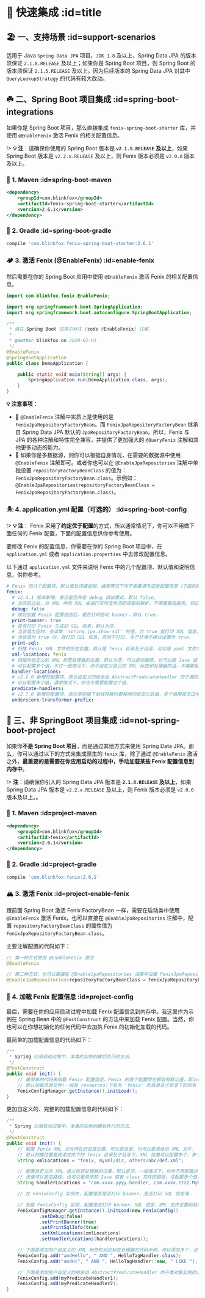 # 🍋 快速集成 :id=title

## 🏖️ 一、支持场景 :id=support-scenarios

适用于 Java `Spring Data JPA` 项目，`JDK 1.8` 及以上，Spring Data JPA 的版本须保证 `2.1.8.RELEASE` 及以上；如果你是 Spring Boot 项目，则 Spring Boot 的版本须保证 `2.1.5.RELEASE` 及以上。因为后续版本的 Spring Data JPA 对其中 `QueryLookupStrategy` 的代码有较大改动。

## ☘️ 二、Spring Boot 项目集成 :id=spring-boot-integrations

如果你是 Spring Boot 项目，那么直接集成 `fenix-spring-boot-starter` 库，并使用 `@EnableFenix` 激活 Fenix 的相关配置信息。

!> **💡 注**：请确保你使用的 Spring Boot 版本是 **`v2.1.5.RELEASE` 及以上**，如果 Spring Boot 版本是 `v2.2.x.RELEASE` 及以上，则 Fenix 版本必须是 `v2.0.0` 版本及以上。

### 🌾 1. Maven :id=spring-boot-maven

```xml
<dependency>
    <groupId>com.blinkfox</groupId>
    <artifactId>fenix-spring-boot-starter</artifactId>
    <version>2.6.1</version>
</dependency>
```

### 🌵 2. Gradle :id=spring-boot-gradle

```bash
compile 'com.blinkfox:fenix-spring-boot-starter:2.6.1'
```

### 🏕️ 3. 激活 Fenix (@EnableFenix) :id=enable-fenix

然后需要在你的 Spring Boot 应用中使用 `@EnableFenix` 激活 Fenix 的相关配置信息。

```java
import com.blinkfox.fenix.EnableFenix;

import org.springframework.boot.SpringApplication;
import org.springframework.boot.autoconfigure.SpringBootApplication;

/**
 * 请在 Spring Boot 应用中标注 {code @EnableFenix} 注解.
 *
 * @author blinkfox on 2020-02-01.
 */
@EnableFenix
@SpringBootApplication
public class DemoApplication {

    public static void main(String[] args) {
        SpringApplication.run(DemoApplication.class, args);
    }
}
```

**💡 注意事项**：

- 🔹 `@EnableFenix` 注解中实质上是使用的是 `FenixJpaRepositoryFactoryBean`。而 `FenixJpaRepositoryFactoryBean` 继承自 Spring Data JPA 默认的 `JpaRepositoryFactoryBean`。所以，Fenix 与 JPA 的各种注解和特性完全兼容，并提供了更加强大的 `@QueryFenix` 注解和其他更多动态的能力。
- 🔹 如果你是多数据源，则你可以根据自身情况，在需要的数据源中使用 `@EnableFenix` 注解即可。或者你也可以在 `@EnableJpaRepositories` 注解中单独设置 `repositoryFactoryBeanClass` 的值为：`FenixJpaRepositoryFactoryBean.class`。示例如：`@EnableJpaRepositories(repositoryFactoryBeanClass = FenixJpaRepositoryFactoryBean.class)`。

### 🏝️ 4. application.yml 配置（可选的） :id=spring-boot-config

!> **💡 注**： Fenix 采用了**约定优于配置**的方式，所以通常情况下，你可以不用做下面任何的 Fenix 配置，下面的配置信息供你参考使用。

要修改 Fenix 的配置信息，你需要在你的 Spring Boot 项目中，在 `application.yml` 或者 `application.properties` 中去修改配置信息。

以下通过 `application.yml` 文件来说明 Fenix 中的几个配置项、默认值和说明信息，供你参考。

```yaml
# Fenix 的几个配置项、默认值及详细说明，通常情况下你不需要填写这些配置信息（下面的配置代码也都可以删掉）.
fenix:
  # v2.4.1 版本新增，表示是否开启 debug 调试模式，默认 false。
  # 当开启之后，对 XML 中的 SQL 会进行实时文件流的读取和解析，不需要重启服务。切记仅在开发环境中开启此功能.
  debug: false
  # 成功加载 Fenix 配置信息后，是否打印启动 banner，默认 true.
  print-banner: true
  # 是否打印 Fenix 生成的 SQL 信息，默认为空.
  # 当该值为空时，会读取 'spring.jpa.show-sql' 的值，为 true 就打印 SQL 信息，否则不打印.
  # 当该值为 true 时，就打印 SQL 信息，否则不打印. 生产环境不建议设置为 true.
  print-sql:
  # 扫描 Fenix XML 文件的所在位置，默认是 fenix 目录及子目录，可以用 yaml 文件方式配置多个值.
  xml-locations: fenix
  # 扫描你自定义的 XML 标签处理器的位置，默认为空，可以是包路径，也可以是 Java 或 class 文件的全路径名
  # 可以配置多个值，不过一般情况下，你不自定义自己的 XML 标签和处理器的话，不需要配置这个值.
  handler-locations:
  # v2.2.0 新增的配置项，表示自定义的继承自 AbstractPredicateHandler 的子类的全路径名
  # 可以配置多个值，通常情况下，你也不需要配置这个值.
  predicate-handlers:
  # v2.7.0 新增的配置项，表示带前缀下划线转换时要移除的自定义前缀，多个值用英文逗号隔开，通常你不用配置这个值.
  underscore-transformer-prefix:
```

## 🍁 三、非 SpringBoot 项目集成 :id=not-spring-boot-project

如果你**不是 Spring Boot 项目**，而是通过其他方式来使用 Spring Data JPA。那么，你可以通过以下的方式来集成原生的 `fenix` 库，除了通过 `@EnableFenix` 激活之外，**最重要的是需要在你应用启动的过程中，手动加载某些 Fenix 配置信息到内存中**。

!> **注**：请确保你引入的 Spring Data JPA 版本是 **`2.1.8.RELEASE` 及以上**，如果 Spring Data JPA 版本是 `v2.2.x.RELEASE` 及以上，则 Fenix 版本必须是 `v2.0.0` 版本及以上。。

### 🌼 1. Maven :id=project-maven

```xml
<dependency>
    <groupId>com.blinkfox</groupId>
    <artifactId>fenix</artifactId>
    <version>2.6.1</version>
</dependency>
```

### 🌻 2. Gradle :id=project-gradle

```bash
compile 'com.blinkfox:fenix:2.6.1'
```

### 🏔️ 3. 激活 Fenix :id=project-enable-fenix

跟前面 Spring Boot 激活 Fenix FactoryBean 一样，需要在启动类中使用 `@EnableFenix` 激活 Fenix，也可以直接在 `@EnableJpaRepositories` 注解中，配置 `repositoryFactoryBeanClass` 的属性值为 `FenixJpaRepositoryFactoryBean.class`。

主要注解配置的代码如下：

```java
// 第一种方式使用 @EnableFenix 激活
@EnableFenix

// 第二种方式，也可以直接在 @EnableJpaRepositories 注解中设置 FenixJpaRepositoryFactoryBean.
@EnableJpaRepositories(repositoryFactoryBeanClass = FenixJpaRepositoryFactoryBean.class)
```

### 🚣 4. 加载 Fenix 配置信息 :id=project-config

最后，需要在你的应用启动过程中加载 Fenix 配置信息到内存中。我这里作为示例在 Spring Bean 中的 `@PostConstruct` 的方法中来加载 Fenix 配置。当然，你也可以在你想初始化的任何代码中去加执 Fenix 的初始化加载的代码。

最简单的加载配置信息的代码如下：

```java
/**
 * Spring 应用启动过程中，本类的实例创建后执行的方法.
 */
@PostConstruct
public void init() {
    // 最简单的代码来加载 Fenix 配置信息，Fenix 的各个配置项也都会有默认值，默认打印启动 banner，默认不打印 SQL 信息.
    // 默认加载资源文件(一般是 resources)下名为 'fenix' 的目录及子目录下的所有 Fenix XML 文件.
    FenixConfigManager.getInstance().initLoad();
}
```

更加自定义的、完整的加载配置信息的代码如下：

```java
/**
 * Spring 应用启动过程中，本类的实例创建后执行的方法.
 */
@PostConstruct
public void init() {
    // 配置 Fenix XML 文件所在的目录位置，可以是目录，也可以是具体的 XML 文件，
    // 默认扫描位置是资源文件下的 fenix 目录及子目录下，XML 位置可以配置多个，多个用英文逗号隔开即可.
    String xmlLocations = "fenix, myxml/dir, others/abc/def.xml";

    // 配置自定义的 XML 语义标签处理器的位置，默认是空。一般情况下，你也不用配置这个值.
    // 该值可以是包路径，也可以是具体的 Java 或者 class 文件的路径，可配置多个值，多个用英文逗号隔开即可.
    String handlerLocations = "com.xxxx.yyyy.handler, com.xxxx.zzzz.MyHandler.java";

    // 在 FenixConfig 实例中，配置是否是否打印 banner，是否打印 SQL 信息等.

    // 加载 FenixConfig 实例，配置是否打印 banner、SQL 信息、XML 文件位置和自定义的 XML 语义标签处理器的位置.
    FenixConfigManager.getInstance().initLoad(new FenixConfig()
            .setDebug(false)
            .setPrintBanner(true)
            .setPrintSqlInfo(true)
            .setXmlLocations(xmlLocations)
            .setHandlerLocations(handlerLocations));

    // 下面是添加用户自定义的 XML 标签和对应标签处理器的代码示例，可以添加多个，还有其他更多的重载方法 API.
    FenixConfig.add("andHello", " AND ", HelloTagHandler.class);
    FenixConfig.add("andHi", " AND ", HelloTagHandler::new, " LIKE ");

    // 下面是添加用户自定义的继承自 AbstractPredicateHandler 的子类对象实例的示例，可以添加多个.
    FenixConfig.add(myPredicateHandler1);
    FenixConfig.add(myPredicateHandler2);
}
```
